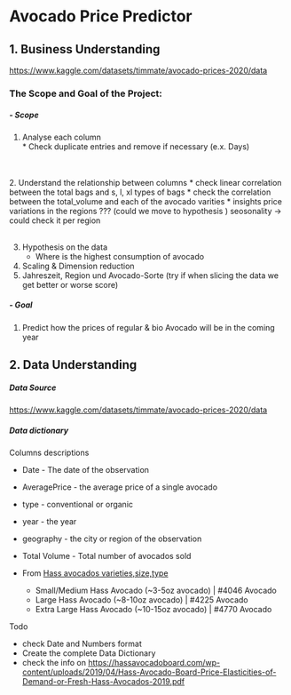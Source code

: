 # Avocado Price Predictor
## 1. Business Understanding
https://www.kaggle.com/datasets/timmate/avocado-prices-2020/data

### The Scope and Goal of the Project:
##### - Scope
1. Analyse each column 
<br>  * Check duplicate entries and remove if necessary (e.x. Days)
<br>
<br>
2. Understand the relationship between columns 
 * check linear correlation between the total bags and s, l, xl types of bags
 * check the correlation between the total_volume and each of the avocado varities 
 * insights price variations in the regions ??? (could we move to hypothesis )
    seosonality -> could check it per region
<br>
<br>

3. Hypothesis on the data
   * Where is the highest consumption of avocado
4. Scaling & Dimension reduction
5. Jahreszeit, Region und Avocado-Sorte (try if when slicing the data we get better or worse score)

##### - Goal 
1. Predict how the prices of regular & bio Avocado will be in the coming year




## 2. Data Understanding
##### Data Source
https://www.kaggle.com/datasets/timmate/avocado-prices-2020/data

##### Data dictionary 

Columns descriptions

* Date - The date of the observation 
* AveragePrice - the average price of a single avocado
* type - conventional or organic
* year - the year
* geography - the city or region of the observation
* Total Volume - Total number of avocados sold

* From [Hass avocados varieties,size,type](https://loveonetoday.com/how-to/identify-hass-avocados/)
    * Small/Medium Hass Avocado (~3-5oz avocado) | #4046 Avocado
    * Large Hass Avocado (~8-10oz avocado) | #4225 Avocado
    * Extra Large Hass Avocado (~10-15oz avocado) | #4770 Avocado


Todo
- check Date and Numbers format 
- Create the complete Data Dictionary
- check the info on https://hassavocadoboard.com/wp-content/uploads/2019/04/Hass-Avocado-Board-Price-Elasticities-of-Demand-or-Fresh-Hass-Avocados-2019.pdf